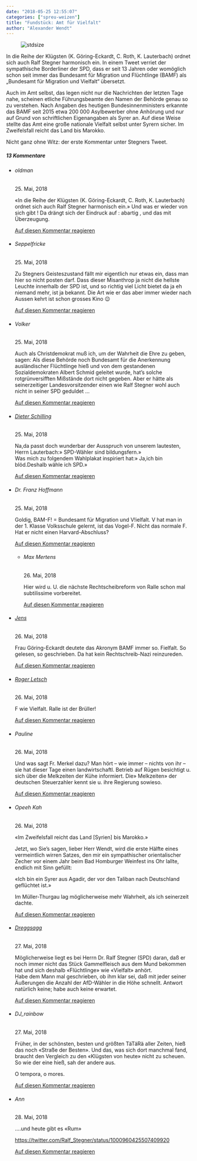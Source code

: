 ```yaml
---
date: "2018-05-25 12:55:07"
categories: ["spreu-weizen"]
title: "Fundstück: Amt für Vielfalt"
author: "Alexander Wendt"
---
```



<figure>
<img src="https://www.publicomag.com/wp-content/uploads/2018/05/20180525_143711.jpg" alt=stdsize>
</figure>


In die Reihe der Klügsten (K. Göring-Eckardt, C. Roth, K. Lauterbach) ordnet sich auch Ralf Stegner harmonisch ein. In einem Tweet verriet der sympathische Borderliner der SPD, dass er seit 13 Jahren oder womöglich schon seit immer das Bundesamt für Migration und Flüchtlinge (BAMF) als „Bundesamt für Migration und Vielfalt“ übersetzt.

<!--more-->

Auch im Amt selbst, das legen nicht nur die Nachrichten der letzten Tage nahe, scheinen etliche Führungsbeamte den Namen der Behörde genau so zu verstehen. Nach Angaben des heutigen Bundesinnenministers erkannte das BAMF seit 2015 etwa 200 000 Asylbewerber ohne Anhörung und nur auf Grund von schriftlichen Eigenangaben als Syrer an. Auf diese Weise stellte das Amt eine große nationale Vielfalt selbst unter Syrern sicher. Im Zweifelsfall reicht das Land bis Marokko.

Nicht ganz ohne Witz: der erste Kommentar unter Stegners Tweet.

<!--more-->
<h5 class="comments-h">
13 Kommentare </h5>
<ul class="commentlist">
<li class="comment even thread-even depth-1 clearfix" id="li-comment-3174">
<h6 class="author">oldman</h6> <span class="date">25. Mai, 2018</span>



«In die Reihe der Klügsten (K. Göring-Eckardt, C. Roth, K. Lauterbach) ordnet sich auch Ralf Stegner harmonisch ein.» Und was er wieder von sich gibt ! Da drängt sich der Eindruck auf : abartig , und das mit Überzeugung.

<a rel="nofollow" class="comment-reply-link" href="#comment-3174" data-commentid="3174" data-postid="6878" data-belowelement="comment-3174" data-respondelement="respond" data-replyto="Antworte auf oldman" aria-label="Antworte auf oldman">Auf diesen Kommentar reagieren</a> 


</li>
<li class="comment odd alt thread-odd thread-alt depth-1 clearfix" id="li-comment-3175">
<h6 class="author">Seppelfricke</h6> <span class="date">25. Mai, 2018</span>



Zu Stegners Geisteszustand fällt mir eigentlich nur etwas ein, dass man hier so nicht posten darf. Dass dieser Misanthrop ja nicht die hellste Leuchte innerhalb der SPD ist, und so richtig viel Licht bietet da ja eh niemand mehr, ist ja bekannt. Die Art wie er das aber immer wieder nach Aussen kehrt ist schon grosses Kino 😉

<a rel="nofollow" class="comment-reply-link" href="#comment-3175" data-commentid="3175" data-postid="6878" data-belowelement="comment-3175" data-respondelement="respond" data-replyto="Antworte auf Seppelfricke" aria-label="Antworte auf Seppelfricke">Auf diesen Kommentar reagieren</a> 


</li>
<li class="comment even thread-even depth-1 clearfix" id="li-comment-3180">
<h6 class="author">Volker</h6> <span class="date">25. Mai, 2018</span>



Auch als Christdemokrat muß ich, um der Wahrheit die Ehre zu geben, sagen: Als diese Behörde noch Bundesamt für die Anerkennung ausländischer Flüchtlinge hieß und von dem gestandenen Sozialdemokraten Albert Schmid geleitet wurde, hat&#8217;s solche rotgrünversifften Mißstände dort nicht gegeben. Aber er hätte als seinerzeitiger Landesvorsitzender einen wie Ralf Stegner wohl auch nicht in seiner SPD geduldet &#8230;

<a rel="nofollow" class="comment-reply-link" href="#comment-3180" data-commentid="3180" data-postid="6878" data-belowelement="comment-3180" data-respondelement="respond" data-replyto="Antworte auf Volker" aria-label="Antworte auf Volker">Auf diesen Kommentar reagieren</a> 


</li>
<li class="comment odd alt thread-odd thread-alt depth-1 clearfix" id="li-comment-3182">
<h6 class="author"><a href="http://Dewey,Cheetam%20and%20Howe" class="url" rel="ugc external nofollow">Dieter Schilling</a></h6> <span class="date">25. Mai, 2018</span>



Na,da passt doch wunderbar der Ausspruch von unserem lautesten,<br>
Herrn Lauterbach:» SPD-Wähler sind bildungsfern.»<br>
Was mich zu folgendem Wahlplakat inspiriert hat:» Ja,ich bin blöd.Deshalb wähle ich SPD.»

<a rel="nofollow" class="comment-reply-link" href="#comment-3182" data-commentid="3182" data-postid="6878" data-belowelement="comment-3182" data-respondelement="respond" data-replyto="Antworte auf Dieter Schilling" aria-label="Antworte auf Dieter Schilling">Auf diesen Kommentar reagieren</a> 


</li>
<li class="comment even thread-even depth-1 clearfix" id="li-comment-3184">
<h6 class="author">Dr. Franz Hoffmann</h6> <span class="date">25. Mai, 2018</span>



Goldig, BAM-F! = Bundesamt für Migration und V!ielfalt. V hat man in der 1. Klasse Volksschule gelernt, ist das Vogel-F. Nicht das normale F. Hat er nicht einen Harvard-Abschluss?

<a rel="nofollow" class="comment-reply-link" href="#comment-3184" data-commentid="3184" data-postid="6878" data-belowelement="comment-3184" data-respondelement="respond" data-replyto="Antworte auf Dr. Franz Hoffmann" aria-label="Antworte auf Dr. Franz Hoffmann">Auf diesen Kommentar reagieren</a> 


<ul class="children">
<li class="comment odd alt depth-2 clearfix" id="li-comment-3199">
<h6 class="author">Max Mertens</h6> <span class="date">26. Mai, 2018</span>



Hier wird u. U. die nächste Rechtscheibreform von Ralle schon mal subtilissime vorbereitet.

<a rel="nofollow" class="comment-reply-link" href="#comment-3199" data-commentid="3199" data-postid="6878" data-belowelement="comment-3199" data-respondelement="respond" data-replyto="Antworte auf Max Mertens" aria-label="Antworte auf Max Mertens">Auf diesen Kommentar reagieren</a> 


</li>
</ul>
</li>
<li class="comment even thread-odd thread-alt depth-1 clearfix" id="li-comment-3189">
<h6 class="author"><a href="https://www.youtube.com/channel/UCEayt6eQ7u29cWLJFpXpCrg" class="url" rel="ugc external nofollow">Jens</a></h6> <span class="date">26. Mai, 2018</span>



Frau Göring-Eckardt deutete das Akronym BAMF immer so. Fielfalt. So gelesen, so geschrieben. Da hat kein Rechtschreib-Nazi reinzureden.

<a rel="nofollow" class="comment-reply-link" href="#comment-3189" data-commentid="3189" data-postid="6878" data-belowelement="comment-3189" data-respondelement="respond" data-replyto="Antworte auf Jens" aria-label="Antworte auf Jens">Auf diesen Kommentar reagieren</a> 


</li>
<li class="comment odd alt thread-even depth-1 clearfix" id="li-comment-3191">
<h6 class="author"><a href="https://unbesorgt.de" class="url" rel="ugc external nofollow">Roger Letsch</a></h6> <span class="date">26. Mai, 2018</span>



F wie Vielfalt. Ralle ist der Brüller!

<a rel="nofollow" class="comment-reply-link" href="#comment-3191" data-commentid="3191" data-postid="6878" data-belowelement="comment-3191" data-respondelement="respond" data-replyto="Antworte auf Roger Letsch" aria-label="Antworte auf Roger Letsch">Auf diesen Kommentar reagieren</a> 


</li>
<li class="comment even thread-odd thread-alt depth-1 clearfix" id="li-comment-3193">
<h6 class="author">Pauline</h6> <span class="date">26. Mai, 2018</span>



Und was sagt Fr. Merkel dazu? Man hört &#8211; wie immer &#8211; nichts von ihr &#8211; sie hat dieser Tage einen landwirtschaftl. Betrieb auf Rügen besichtigt u. sich über die Melkzeiten der Kühe informiert. Die» Melkzeiten» der deutschen Steuerzahler kennt sie u. ihre Regierung sowieso.

<a rel="nofollow" class="comment-reply-link" href="#comment-3193" data-commentid="3193" data-postid="6878" data-belowelement="comment-3193" data-respondelement="respond" data-replyto="Antworte auf Pauline" aria-label="Antworte auf Pauline">Auf diesen Kommentar reagieren</a> 


</li>
<li class="comment odd alt thread-even depth-1 clearfix" id="li-comment-3200">
<h6 class="author">Opeeh Kah</h6> <span class="date">26. Mai, 2018</span>



«Im Zweifelsfall reicht das Land [Syrien] bis Marokko.»

Jetzt, wo Sie&#8217;s sagen, lieber Herr Wendt, wird die erste Hälfte eines vermeintlich wirren Satzes, den mir ein sympathischer orientalischer Zecher vor einem Jahr beim Bad Homburger Weinfest ins Ohr lallte, endlich mit Sinn gefüllt:

«Ich bin ein Syrer aus Agadir, der vor den Taliban nach Deutschland geflüchtet ist.»

Im Müller-Thurgau lag möglicherweise mehr Wahrheit, als ich seinerzeit dachte.

<a rel="nofollow" class="comment-reply-link" href="#comment-3200" data-commentid="3200" data-postid="6878" data-belowelement="comment-3200" data-respondelement="respond" data-replyto="Antworte auf Opeeh Kah" aria-label="Antworte auf Opeeh Kah">Auf diesen Kommentar reagieren</a> 


</li>
<li class="comment even thread-odd thread-alt depth-1 clearfix" id="li-comment-3205">
<h6 class="author"><a href="http://keine" class="url" rel="ugc external nofollow">Dreggsagg</a></h6> <span class="date">27. Mai, 2018</span>



Möglicherweise liegt es bei Herrn Dr. Ralf Stegner (SPD) daran, daß er noch immer nicht das Stück Gammelfleisch aus dem Mund bekommen hat und sich deshalb «Flüchtlinge» wie «Vielfalt» anhört.<br>
Habe dem Mann mal geschrieben, ob ihm klar sei, daß mit jeder seiner Äußerungen die Anzahl der AfD-Wähler in die Höhe schnellt. Antwort natürlich keine; habe auch keine erwartet.

<a rel="nofollow" class="comment-reply-link" href="#comment-3205" data-commentid="3205" data-postid="6878" data-belowelement="comment-3205" data-respondelement="respond" data-replyto="Antworte auf Dreggsagg" aria-label="Antworte auf Dreggsagg">Auf diesen Kommentar reagieren</a> 


</li>
<li class="comment odd alt thread-even depth-1 clearfix" id="li-comment-3209">
<h6 class="author">DJ_rainbow</h6> <span class="date">27. Mai, 2018</span>



Früher, in der schönsten, besten und größten TäTäRä aller Zeiten, hieß das noch «Straße der Besten». Und das, was sich dort manchmal fand, braucht den Vergleich zu den «Klügsten von heute» nicht zu scheuen. So wie der eine hieß, sah der andere aus.

O tempora, o mores.

<a rel="nofollow" class="comment-reply-link" href="#comment-3209" data-commentid="3209" data-postid="6878" data-belowelement="comment-3209" data-respondelement="respond" data-replyto="Antworte auf DJ_rainbow" aria-label="Antworte auf DJ_rainbow">Auf diesen Kommentar reagieren</a> 


</li>
<li class="comment even thread-odd thread-alt depth-1 clearfix" id="li-comment-3217">
<h6 class="author">Ann</h6> <span class="date">28. Mai, 2018</span>



&#8230;.und heute gibt es «Rum»

<a href="https://twitter.com/Ralf_Stegner/status/1000960425507409920" rel="nofollow ugc">https://twitter.com/Ralf_Stegner/status/1000960425507409920</a>

<a rel="nofollow" class="comment-reply-link" href="#comment-3217" data-commentid="3217" data-postid="6878" data-belowelement="comment-3217" data-respondelement="respond" data-replyto="Antworte auf Ann" aria-label="Antworte auf Ann">Auf diesen Kommentar reagieren</a> 


</li>
</ul>
